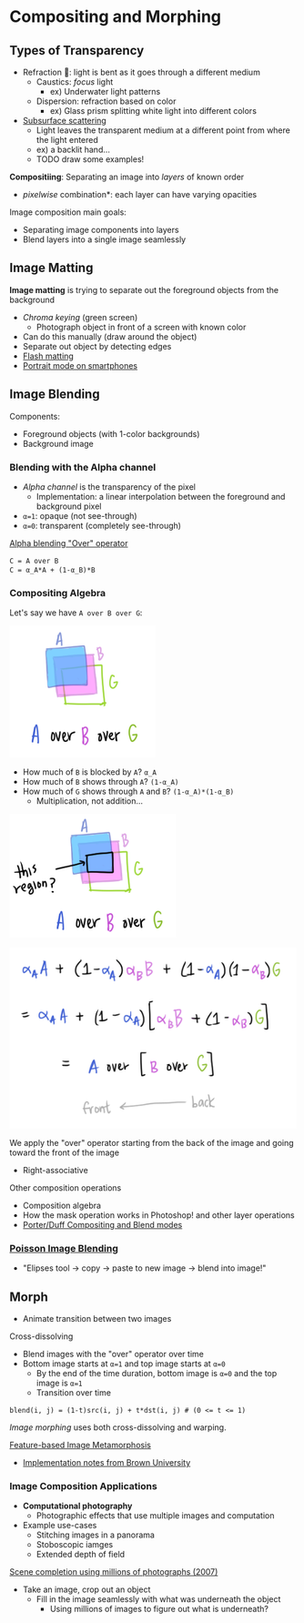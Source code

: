 # Compositing and Morphing

## Types of Transparency
* Refraction 🐌: light is bent as it goes through a different medium
  * Caustics: *focus* light
    * ex) Underwater light patterns
  * Dispersion: refraction based on color
    * ex) Glass prism splitting white light into different colors
* [Subsurface scattering](https://en.wikipedia.org/wiki/Subsurface_scattering)
  * Light leaves the transparent medium at a different point from where the light entered
  * ex) a backlit hand...
  * TODO draw some examples!

**Compositiing**: Separating an image into *layers* of known order
* *pixelwise* combination*: each layer can have varying opacities

Image composition main goals:
* Separating image components into layers
* Blend layers into a single image seamlessly

## Image Matting
**Image matting** is trying to separate out the foreground objects from the background

* *Chroma keying* (green screen)
  * Photograph object in front of a screen with known color
* Can do this manually (draw around the object)
* Separate out object by detecting edges
* [Flash matting](http://www.jiansun.org/papers/FlashMatting_SIGGRAPH06.pdf)
* [Portrait mode on smartphones](https://arxiv.org/abs/1806.04171)

## Image Blending

Components:
* Foreground objects (with 1-color backgrounds)
* Background image

### Blending with the Alpha channel
* *Alpha channel* is the transparency of the pixel
  * Implementation: a linear interpolation between the foreground and background pixel
* `α=1`: opaque (not see-through)
* `α=0`: transparent (completely see-through)

[Alpha blending "Over" operator](https://en.wikipedia.org/wiki/Alpha_compositing)
```
C = A over B
C = α_A*A + (1-α_B)*B
```

### Compositing Algebra

Let's say we have `A over B over G`:

![A over B over G](images/a-over-b-over-g.png)

* How much of `B` is blocked by `A`? `α_A`
* How much of `B` shows through `A`? `(1-α_A)`
* How much of `G` shows through `A` and `B`? `(1-α_A)*(1-α_B)`
  * Multiplication, not addition...

![Over operator goal](images/over-operators-goal.png)

![Over operator](images/over-operators.png)

We apply the "over" operator starting from the back of the image and going toward the front of the image
* Right-associative

Other composition operations
* Composition algebra
* How the mask operation works in Photoshop! and other layer operations
* [Porter/Duff Compositing and Blend modes](http://ssp.impulsetrain.com/porterduff.html)

### [Poisson Image Blending](https://www.cs.jhu.edu/~misha/Fall07/Papers/Perez03.pdf)
* "Elipses tool -> copy -> paste to new image -> blend into image!"

## Morph
* Animate transition between two images

Cross-dissolving
* Blend images with the "over" operator over time
* Bottom image starts at `α=1` and top image starts at `α=0`
  * By the end of the time duration, bottom image is `α=0` and the top image is `α=1`
  * Transition over time
```
blend(i, j) = (1-t)src(i, j) + t*dst(i, j) # (0 <= t <= 1)
```

*Image morphing* uses both cross-dissolving and warping.

[Feature-based Image Metamorphosis](https://www.cs.princeton.edu/courses/archive/spring22/cos426/readings/Beier92.pdf)
* [Implementation notes from Brown University](http://cs.brown.edu/courses/csci1950-g/results/proj5/edwallac/)

### Image Composition Applications
* **Computational photography**
  * Photographic effects that use multiple images and computation
* Example use-cases
  * Stitching images in a panorama
  * Stoboscopic iamges
  * Extended depth of field

[Scene completion using millions of photographs (2007)](http://graphics.cs.cmu.edu/projects/scene-completion/)
* Take an image, crop out an object
  * Fill in the image seamlessly with what was underneath the object
    * Using millions of images to figure out what is underneath?
 